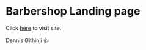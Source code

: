 # Barbershop Landing page

Click [here](https://barbershop-demo-ke.netlify.app/) to visit site.

Dennis Githinji 👍
